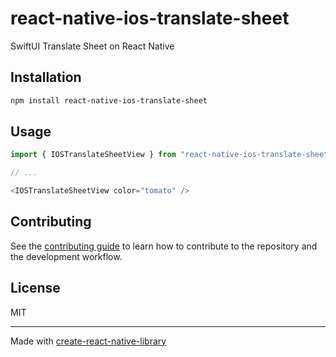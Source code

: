 # react-native-ios-translate-sheet

SwiftUI Translate Sheet on React Native

## Installation

```sh
npm install react-native-ios-translate-sheet
```

## Usage


```js
import { IOSTranslateSheetView } from "react-native-ios-translate-sheet";

// ...

<IOSTranslateSheetView color="tomato" />
```


## Contributing

See the [contributing guide](CONTRIBUTING.md) to learn how to contribute to the repository and the development workflow.

## License

MIT

---

Made with [create-react-native-library](https://github.com/callstack/react-native-builder-bob)
